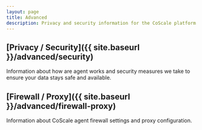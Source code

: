 ```yaml
---
layout: page
title: Advanced
description: Privacy and security information for the CoScale platform.
---
```


## [Privacy / Security]({{ site.baseurl }}/advanced/security)
Information about how are agent works and security measures we take to ensure your data stays safe and available.

## [Firewall / Proxy]({{ site.baseurl }}/advanced/firewall-proxy)
Information about CoScale agent firewall settings and proxy configuration.
